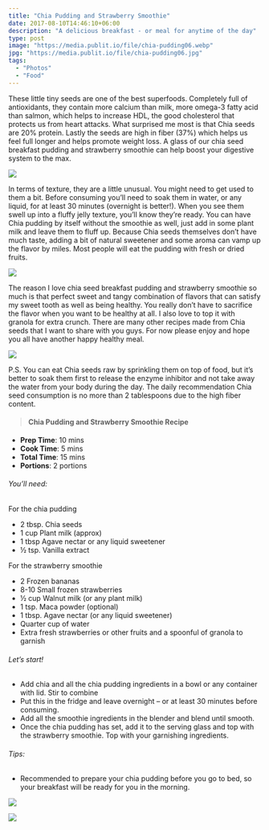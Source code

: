 ```yaml
---
title: "Chia Pudding and Strawberry Smoothie"
date: 2017-08-10T14:46:10+06:00
description: "A delicious breakfast - or meal for anytime of the day"
type: post
image: "https://media.publit.io/file/chia-pudding06.webp"
jpg: "https://media.publit.io/file/chia-pudding06.jpg"
tags:
  - "Photos"
  - "Food"
---
```


These little tiny seeds are one of the best superfoods. Completely full of antioxidants, they  contain more calcium than milk, more omega-3 fatty acid than salmon, which helps to increase HDL, the good cholesterol that protects us from heart attacks. What surprised me most is that Chia seeds are 20% protein. Lastly the seeds are high in fiber (37%) which helps us feel full longer and helps promote weight loss. A glass of our chia seed breakfast pudding and strawberry smoothie can help boost your digestive system to the max.

![](https://media.publit.io/file/chia-pudding02.webp)

In terms of texture, they are a little unusual. You might need to get used to them a bit. Before consuming you’ll need to soak them in water, or any liquid, for at least 30 minutes (overnight is better!). When you see them swell up into a fluffy jelly texture, you’ll know they’re ready. You can have Chia pudding by itself without the smoothie as well, just add in some plant milk and leave them to fluff up. Because Chia seeds themselves don’t have much taste, adding a bit of natural sweetener and some aroma can vamp up the flavor by miles. Most people will eat the pudding with fresh or dried fruits.

![](https://media.publit.io/file/chia-pudding03.webp)

The reason I love chia seed breakfast pudding and strawberry smoothie so much is that perfect sweet and tangy combination of flavors that can satisfy my sweet tooth as well as being healthy. You really don’t have to sacrifice the flavor when you want to be healthy at all. I also love to top it with granola for extra crunch. There are many other recipes made from Chia seeds that I want to share with you guys. For now please enjoy and hope you all have another happy healthy meal.

![](https://media.publit.io/file/chia-pudding04.webp)

P.S. You can eat Chia seeds raw by sprinkling them on top of food, but it’s better to soak them first to release the enzyme inhibitor and not take away the water from your body during the day. The daily recommendation Chia seed consumption is no more than 2 tablespoons due to the high fiber content.

>#### Chia Pudding and Strawberry Smoothie Recipe

- **Prep Time**: 10 mins
- **Cook Time**: 5 mins
- **Total Time**: 15 mins
- **Portions**: 2 portions

###### You’ll need:
For the chia pudding
- 2 tbsp. Chia seeds
- 1 cup Plant milk (approx)
- 1 tbsp Agave nectar or any liquid sweetener
- ½ tsp. Vanilla extract

For the strawberry smoothie
- 2 Frozen bananas
- 8-10 Small frozen strawberries
- ½ cup Walnut milk (or any plant milk)
- 1 tsp. Maca powder (optional)
- 1 tbsp. Agave nectar (or any liquid sweetener)
- Quarter cup of water
- Extra fresh strawberries or other fruits and a spoonful of granola to garnish


###### Let’s start!
- Add chia and all the chia pudding ingredients in a bowl or any container with lid. Stir to combine
- Put this in the fridge and leave overnight – or at least 30 minutes before consuming.
- Add all the smoothie ingredients in the blender and blend until smooth.
- Once the chia pudding has set, add it to the serving glass and top with the strawberry smoothie. Top with your garnishing ingredients.

###### Tips:
- Recommended to prepare your chia pudding before you go to bed, so your breakfast will be ready for you in the morning.

![](https://media.publit.io/file/chia-pudding01.webp)

![](https://media.publit.io/file/chia-pudding05.webp)
